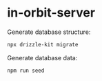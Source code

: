 # in-orbit-server

Generate database structure:
```bash
npx drizzle-kit migrate
```

Generate database data:
```bash
npm run seed
```